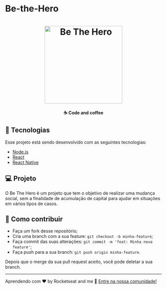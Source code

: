# Be-the-Hero

<h1 align="center">
    <img alt="Be The Hero" title="#delicinha" src="https://svgshare.com/i/JTE.svg" width="250px" />
</h1>

<h4 align="center">
  ☕ Code and coffee
</h4>

## :rocket: Tecnologias

Esse projeto está sendo desenvolvido com as seguintes tecnologias:

- [Node.js](https://nodejs.org/en/)
- [React](https://reactjs.org)
- [React Native](https://facebook.github.io/react-native/)
  <!--- [Expo](https://expo.io/)-->

## 💻 Projeto

O Be The Hero é um projeto que tem o objetivo de realizar uma mudança social, sem a finalidade de acumulação de capital para ajudar em situações em vários tipos de casos.

<!--## 🔖 Layout

Você pode baixar o layout do projeto no formato `.sketch` através [desse link](https://rocketseat-cdn.s3-sa-east-1.amazonaws.com/semana-omnistack/aircnc.sketch).

Para abrir o arquivo no formato `.sketch` em qualquer sistema operacional utilize a ferramenta [Zeplin](https://zeplin.io).-->

## 🤔 Como contribuir

- Faça um fork desse repositório;
- Cria uma branch com a sua feature: `git checkout -b minha-feature`;
- Faça commit das suas alterações: `git commit -m 'feat: Minha nova feature'`;
- Faça push para a sua branch: `git push origin minha-feature`.

Depois que o merge da sua pull request aceito, você pode deletar a sua branch.

---

Aprendendo com ♥ by Rocketseat and me :wave: [Entre na nossa comunidade!](https://discordapp.com/invite/gCRAFhc)
